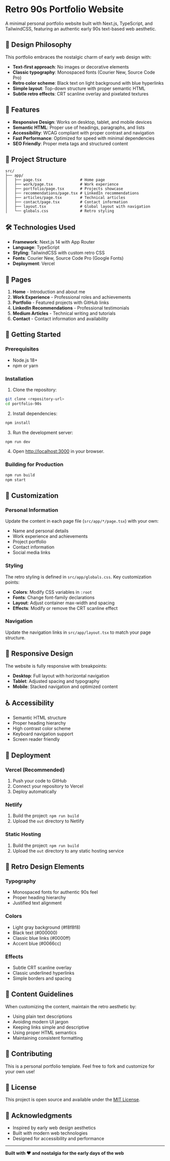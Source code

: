 # Retro 90s Portfolio Website

A minimal personal portfolio website built with Next.js, TypeScript, and TailwindCSS, featuring an authentic early 90s text-based web aesthetic.

## 🎨 Design Philosophy

This portfolio embraces the nostalgic charm of early web design with:

- **Text-first approach**: No images or decorative elements
- **Classic typography**: Monospaced fonts (Courier New, Source Code Pro)
- **Retro color scheme**: Black text on light background with blue hyperlinks
- **Simple layout**: Top-down structure with proper semantic HTML
- **Subtle retro effects**: CRT scanline overlay and pixelated textures

## 🚀 Features

- **Responsive Design**: Works on desktop, tablet, and mobile devices
- **Semantic HTML**: Proper use of headings, paragraphs, and lists
- **Accessibility**: WCAG compliant with proper contrast and navigation
- **Fast Performance**: Optimized for speed with minimal dependencies
- **SEO Friendly**: Proper meta tags and structured content

## 📁 Project Structure

```
src/
├── app/
│   ├── page.tsx                 # Home page
│   ├── work/page.tsx            # Work experience
│   ├── portfolio/page.tsx       # Projects showcase
│   ├── recommendations/page.tsx # LinkedIn recommendations
│   ├── articles/page.tsx        # Technical articles
│   ├── contact/page.tsx         # Contact information
│   ├── layout.tsx               # Global layout with navigation
│   └── globals.css              # Retro styling
```

## 🛠️ Technologies Used

- **Framework**: Next.js 14 with App Router
- **Language**: TypeScript
- **Styling**: TailwindCSS with custom retro CSS
- **Fonts**: Courier New, Source Code Pro (Google Fonts)
- **Deployment**: Vercel

## 🎯 Pages

1. **Home** - Introduction and about me
2. **Work Experience** - Professional roles and achievements
3. **Portfolio** - Featured projects with GitHub links
4. **LinkedIn Recommendations** - Professional testimonials
5. **Medium Articles** - Technical writing and tutorials
6. **Contact** - Contact information and availability

## 🚀 Getting Started

### Prerequisites

- Node.js 18+
- npm or yarn

### Installation

1. Clone the repository:

```bash
git clone <repository-url>
cd portfolio-90s
```

2. Install dependencies:

```bash
npm install
```

3. Run the development server:

```bash
npm run dev
```

4. Open [http://localhost:3000](http://localhost:3000) in your browser.

### Building for Production

```bash
npm run build
npm start
```

## 🎨 Customization

### Personal Information

Update the content in each page file (`src/app/*/page.tsx`) with your own:

- Name and personal details
- Work experience and achievements
- Project portfolio
- Contact information
- Social media links

### Styling

The retro styling is defined in `src/app/globals.css`. Key customization points:

- **Colors**: Modify CSS variables in `:root`
- **Fonts**: Change font-family declarations
- **Layout**: Adjust container max-width and spacing
- **Effects**: Modify or remove the CRT scanline effect

### Navigation

Update the navigation links in `src/app/layout.tsx` to match your page structure.

## 📱 Responsive Design

The website is fully responsive with breakpoints:

- **Desktop**: Full layout with horizontal navigation
- **Tablet**: Adjusted spacing and typography
- **Mobile**: Stacked navigation and optimized content

## ♿ Accessibility

- Semantic HTML structure
- Proper heading hierarchy
- High contrast color scheme
- Keyboard navigation support
- Screen reader friendly

## 🚀 Deployment

### Vercel (Recommended)

1. Push your code to GitHub
2. Connect your repository to Vercel
3. Deploy automatically

### Netlify

1. Build the project: `npm run build`
2. Upload the `out` directory to Netlify

### Static Hosting

1. Build the project: `npm run build`
2. Upload the `out` directory to any static hosting service

## 🎨 Retro Design Elements

### Typography

- Monospaced fonts for authentic 90s feel
- Proper heading hierarchy
- Justified text alignment

### Colors

- Light gray background (#f8f8f8)
- Black text (#000000)
- Classic blue links (#0000ff)
- Accent blue (#0066cc)

### Effects

- Subtle CRT scanline overlay
- Classic underlined hyperlinks
- Simple borders and spacing

## 📝 Content Guidelines

When customizing the content, maintain the retro aesthetic by:

- Using plain text descriptions
- Avoiding modern UI jargon
- Keeping links simple and descriptive
- Using proper HTML semantics
- Maintaining consistent formatting

## 🤝 Contributing

This is a personal portfolio template. Feel free to fork and customize for your own use!

## 📄 License

This project is open source and available under the [MIT License](LICENSE).

## 🙏 Acknowledgments

- Inspired by early web design aesthetics
- Built with modern web technologies
- Designed for accessibility and performance

---

**Built with ❤️ and nostalgia for the early days of the web**

